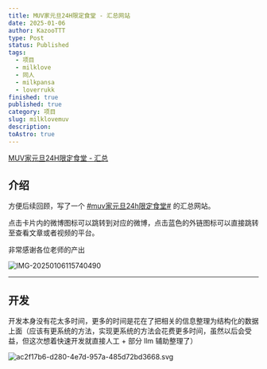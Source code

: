 ```yaml
---
title: MUV家元旦24H限定食堂 - 汇总网站
date: 2025-01-06
author: KazooTTT
type: Post
status: Published
tags:
  - 项目
  - milklove
  - 同人
  - milkpansa
  - loverrukk
finished: true
published: true
category: 项目
slug: milklovemuv
description: 
toAstro: true
---
```


[MUV家元旦24H限定食堂 - 汇总](https://milklovemuv.com/)

## 介绍

方便后续回顾，写了一个 [#muv家元旦24h限定食堂#](https://s.weibo.com/weibo?q=%23muv%E5%AE%B6%E5%85%83%E6%97%A624h%E9%99%90%E5%AE%9A%E9%A3%9F%E5%A0%82%23) 的汇总网站。  

点击卡片内的微博图标可以跳转到对应的微博，点击蓝色的外链图标可以直接跳转至查看文章或者视频的平台。  

非常感谢各位老师的产出

![IMG-20250106115740490](https://pictures.kazoottt.top/2025/01/20250106-b1e56dd97c719d35d9e7db0486caf588.png)

--- 

## 开发

开发本身没有花太多时间，更多的时间是花在了把相关的信息整理为结构化的数据上面（应该有更系统的方法，实现更系统的方法会花费更多时间，虽然以后会受益，但这次想着快速开发就直接人工 + 部分 llm 辅助整理了）

![ac2f17b6-d280-4e7d-957a-485d72bd3668.svg](https://wakatime.com/badge/user/d3dc2570-e4bf-4469-b0c2-127b495e8b91/project/ac2f17b6-d280-4e7d-957a-485d72bd3668.svg)
